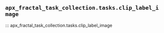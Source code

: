 ## `apx_fractal_task_collection.tasks.clip_label_image`

::: apx_fractal_task_collection.tasks.clip_label_image

